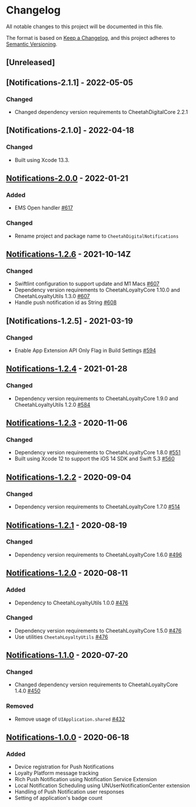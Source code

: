 # Changelog
All notable changes to this project will be documented in this file.

The format is based on [Keep a Changelog](https://keepachangelog.com/en/1.0.0/),
and this project adheres to [Semantic Versioning](https://semver.org/spec/v2.0.0.html).

## [Unreleased]

## [Notifications-2.1.1] - 2022-05-05
### Changed
- Changed dependency version requirements to CheetahDigitalCore 2.2.1

## [Notifications-2.1.0] - 2022-04-18
### Changed
- Built using Xcode 13.3.

## [Notifications-2.0.0] - 2022-01-21
### Added
- EMS Open handler [#617]
### Changed
- Rename project and package name to `CheetahDigitalNotifications`

[#617]: https://github.com/LoyalSphere/cheetah-loyalty-ios-sdk/pull/617
[Notifications-2.0.0]: https://github.com/LoyalSphere/cheetah-loyalty-ios-sdk/milestone/99?closed=1

## [Notifications-1.2.6] - 2021-10-14Z
### Changed
- Swiftlint configuration to support update and M1 Macs [#607]
- Dependency version requirements to CheetahLoyaltyCore 1.10.0 and CheetahLoyaltyUtils 1.3.0 [#607]
- Handle push notification id as String [#608]

[#607]: https://github.com/LoyalSphere/cheetah-loyalty-ios-sdk/pull/607
[#608]: https://github.com/LoyalSphere/cheetah-loyalty-ios-sdk/pull/608
[Notifications-1.2.6]: https://github.com/LoyalSphere/cheetah-loyalty-ios-sdk/milestone/93?closed=1

## [Notifications-1.2.5] - 2021-03-19
### Changed
- Enable App Extension API Only Flag in Build Settings [#594]

[#594]: https://github.com/LoyalSphere/cheetah-loyalty-ios-sdk/pull/594
[Notifications-1.2.4]: https://github.com/LoyalSphere/cheetah-loyalty-ios-sdk/milestone/89?closed=1

## [Notifications-1.2.4] - 2021-01-28
### Changed
- Dependency version requirements to CheetahLoyaltyCore 1.9.0 and CheetahLoyaltyUtils 1.2.0 [#584]

[#584]: https://github.com/LoyalSphere/cheetah-loyalty-ios-sdk/pull/584
[Notifications-1.2.4]: https://github.com/LoyalSphere/cheetah-loyalty-ios-sdk/milestone/80?closed=1

## [Notifications-1.2.3] - 2020-11-06
### Changed
- Dependency version requirements to CheetahLoyaltyCore 1.8.0 [#551]
- Built using Xcode 12 to support the iOS 14 SDK and Swift 5.3 [#560]

[#551]: https://github.com/LoyalSphere/cheetah-loyalty-ios-sdk/pull/551
[#560]: https://github.com/LoyalSphere/cheetah-loyalty-ios-sdk/pull/560
[Notifications-1.2.3]: https://github.com/LoyalSphere/cheetah-loyalty-ios-sdk/milestone/70?closed=1

## [Notifications-1.2.2] - 2020-09-04
### Changed
- Dependency version requirements to CheetahLoyaltyCore 1.7.0 [#514]

[#514]: https://github.com/LoyalSphere/cheetah-loyalty-ios-sdk/pull/514
[Notifications-1.2.2]: https://github.com/LoyalSphere/cheetah-loyalty-ios-sdk/milestone/58?closed=1

## [Notifications-1.2.1] - 2020-08-19
### Changed
- Dependency version requirements to CheetahLoyaltyCore 1.6.0 [#496]

[#496]: https://github.com/LoyalSphere/cheetah-loyalty-ios-sdk/pull/496
[Notifications-1.2.1]: https://github.com/LoyalSphere/cheetah-loyalty-ios-sdk/milestone/51?closed=1

## [Notifications-1.2.0] - 2020-08-11
### Added
- Dependency to CheetahLoyaltyUtils 1.0.0 [#476]
### Changed
- Dependency version requirements to CheetahLoyaltyCore 1.5.0 [#476]
- Use utilities `CheetahLoyaltyUtils` [#476]

[#476]: https://github.com/LoyalSphere/cheetah-loyalty-ios-sdk/pull/476
[Notifications-1.2.0]: https://github.com/LoyalSphere/cheetah-loyalty-ios-sdk/milestone/42?closed=1

## [Notifications-1.1.0] - 2020-07-20
### Changed
- Changed dependency version requirements to CheetahLoyaltyCore 1.4.0 [#450]

### Removed
- Remove usage of `UIApplication.shared` [#432]

[#432]: https://github.com/LoyalSphere/cheetah-loyalty-ios-sdk/pull/432
[#450]: https://github.com/LoyalSphere/cheetah-loyalty-ios-sdk/pull/450
[Notifications-1.1.0]: https://github.com/LoyalSphere/cheetah-loyalty-ios-sdk/milestone/33?closed=1

## [Notifications-1.0.0] - 2020-06-18
### Added
- Device registration for Push Notifications
- Loyalty Platform message tracking
- Rich Push Notification using Notification Service Extension
- Local Notification Scheduling using UNUserNotificationCenter extension
- Handling of Push Notification user responses
- Setting of application's badge count

[Notifications-1.0.0]: https://github.com/LoyalSphere/cheetah-loyalty-ios-sdk/milestone/29?closed=1
